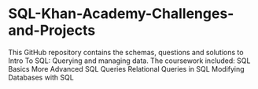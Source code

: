 # SQL-Khan-Academy-Challenges-and-Projects
This GitHub repository contains the schemas, questions and solutions to Intro To SQL: Querying and managing data. The coursework included:  SQL Basics  More Advanced SQL Queries  Relational Queries in SQL  Modifying Databases with SQL
